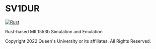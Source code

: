 # SV1DUR

[![Rust](https://github.com/L1NNA/I-NEED-A-NAME/actions/workflows/rust.yml/badge.svg)](https://github.com/L1NNA/I-NEED-A-NAME/actions/workflows/rust.yml)

Rust-based MIL1553b Simulation and Emulation

Copyright 2022 Queen's University or its affiliates. All Rights Reserved. 

